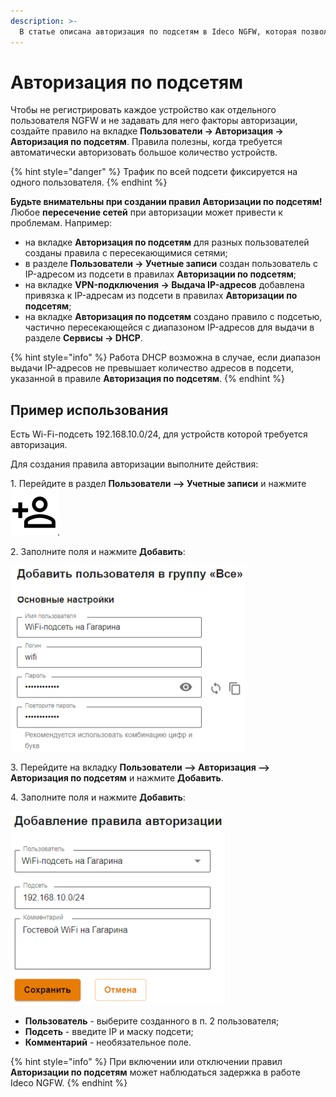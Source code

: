 ```yaml
---
description: >-
  В статье описана авторизация по подсетям в Ideco NGFW, которая позволяет автоматически авторизовать любого пользователя NGFW из определенной подсети без привязки к IP/MAC-адресу.
---
```


# Авторизация по подсетям

Чтобы не регистрировать каждое устройство как отдельного пользователя NGFW и не задавать для него факторы авторизации, создайте правило на вкладке **Пользователи -> Авторизация -> Авторизация по подсетям**. Правила полезны, когда требуется автоматически авторизовать большое количество устройств.

{% hint style="danger" %}
Трафик по всей подсети фиксируется на одного пользователя.
{% endhint %}

**Будьте внимательны при создании правил Авторизации по подсетям!** Любое **пересечение сетей** при авторизации может привести к проблемам. Например:

* на вкладке **Авторизация по подсетям** для разных пользователей созданы правила с пересекающимися сетями;
* в разделе **Пользователи -> Учетные записи** создан пользователь с IP-адресом из подсети в правилах **Авторизации по подсетям**;
* на вкладке **VPN-подключения -> Выдача IP-адресов** добавлена привязка к IP-адресам из подсети в правилах **Авторизации по подсетям**;
* на вкладке **Авторизация по подсетям** создано правило с подсетью, частично пересекающейся с диапазоном IP-адресов для выдачи в разделе **Сервисы -> DHCP**.

{% hint style="info" %}
Работа DHCP возможна в случае, если диапазон выдачи IP-адресов не превышает количество адресов в подсети, указанной в правиле **Авторизация по подсетям**.
{% endhint %}

## Пример использования

Есть Wi-Fi-подсеть 192.168.10.0/24, для устройств которой требуется авторизация.

Для создания правила авторизации выполните действия:

1\. Перейдите в раздел **Пользователи –> Учетные записи** и нажмите ![](/.gitbook/assets/icon-add-user.png).

2\. Заполните поля и нажмите **Добавить**:

![](/.gitbook/assets/tree11.png)

3\. Перейдите на вкладку **Пользователи –> Авторизация –> Авторизация по подсетям** и нажмите **Добавить**.

4\. Заполните поля и нажмите **Добавить**:

![](/.gitbook/assets/authorization2.png)

* **Пользователь** - выберите созданного в п. 2 пользователя;
* **Подсеть** - введите IP и маску подсети;
* **Комментарий** - необязательное поле.

{% hint style="info" %}
При включении или отключении правил **Авторизации по подсетям** может наблюдаться задержка в работе Ideco NGFW.
{% endhint %}